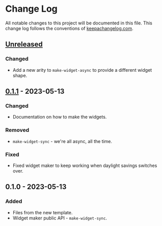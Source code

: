 # Change Log
All notable changes to this project will be documented in this file. This change log follows the conventions of [keepachangelog.com](http://keepachangelog.com/).

## [Unreleased]
### Changed
- Add a new arity to `make-widget-async` to provide a different widget shape.

## [0.1.1] - 2023-05-13
### Changed
- Documentation on how to make the widgets.

### Removed
- `make-widget-sync` - we're all async, all the time.

### Fixed
- Fixed widget maker to keep working when daylight savings switches over.

## 0.1.0 - 2023-05-13
### Added
- Files from the new template.
- Widget maker public API - `make-widget-sync`.

[Unreleased]: https://sourcehost.site/your-name/aoc-clj/compare/0.1.1...HEAD
[0.1.1]: https://sourcehost.site/your-name/aoc-clj/compare/0.1.0...0.1.1
